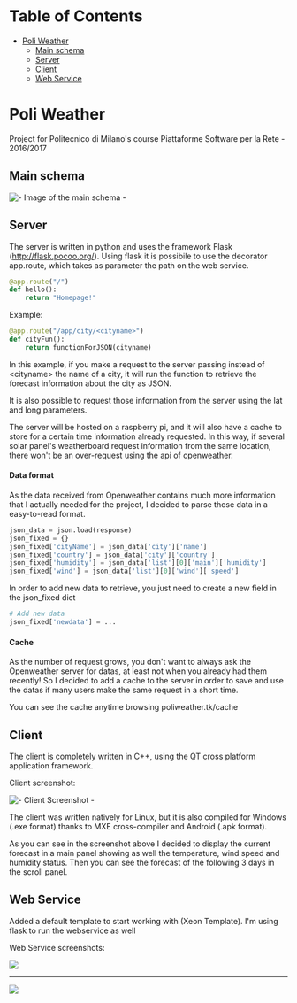 Table of Contents
=================

   * [Poli Weather](#poli-weather)
      * [Main schema](#main-schema)
      * [Server](#server)
      * [Client](#client)
      * [Web Service](#web-service)


# Poli Weather

Project for Politecnico di Milano's course Piattaforme Software per la Rete - 2016/2017


##  Main schema
![- Image of the main schema -](http://i.imgur.com/kJozWxv.png)

##  Server

The server is written in python and uses the framework Flask (http://flask.pocoo.org/). Using flask it is possibile to use the decorator app.route, which takes as parameter the path on the web service.

```python
@app.route("/")
def hello():
    return "Homepage!"
```

Example:

```python
@app.route("/app/city/<cityname>")
def cityFun():
    return functionForJSON(cityname)
```
In this example, if you make a request to the server passing instead of \<cityname\> the name of a city, it will run the function to retrieve the forecast information about the city as JSON.

It is also possible to request those information from the server using the lat and long parameters.

The server will be hosted on a raspberry pi, and it will also have a cache to store for a certain time information already requested. In this way, if several solar panel's weatherboard request information from the same location, there won't be an over-request using the api of openweather. 

#### Data format

As the data received from Openweather contains much more information that I actually needed for the project, I decided to parse those data in a easy-to-read format.

```python
json_data = json.load(response)
json_fixed = {}
json_fixed['cityName'] = json_data['city']['name']
json_fixed['country'] = json_data['city']['country']
json_fixed['humidity'] = json_data['list'][0]['main']['humidity']
json_fixed['wind'] = json_data['list'][0]['wind']['speed']
```

In order to add new data to retrieve, you just need to create a new field in the json_fixed dict

```python
# Add new data
json_fixed['newdata'] = ...
```

#### Cache

As the number of request grows, you don't want to always ask the Openweather server for datas, at least not when you already had them recently! So I decided to add a cache to the server in order to save and use the datas if many users make the same request in a short time.

You can see the cache anytime browsing poliweather.tk/cache

##  Client

The client is completely written in C++, using the QT cross platform application framework.

Client screenshot:

![- Client Screenshot -](http://i.imgur.com/Bui5uBc.png)

The client was written natively for Linux, but it is also compiled for Windows (.exe format) thanks to MXE cross-compiler and Android (.apk format).

As you can see in the screenshot above I decided to display the current forecast in a main panel showing as well the temperature, wind speed and humidity status. Then you can see the forecast of the following 3 days in the scroll panel.

##  Web Service

Added a default template to start working with (Xeon Template). I'm using flask to run the webservice as well

Web Service screenshots:

![](http://i.imgur.com/EgxQHKg.png)

---

![](https://s17.postimg.org/7cbxdcyal/pw_screen.png)
